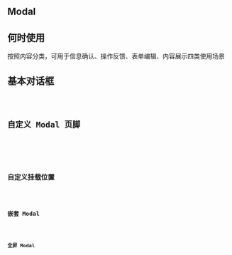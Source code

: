 ## Modal

## 何时使用

按照内容分类，可用于信息确认、操作反馈、表单编辑、内容展示四类使用场景

## 基本对话框

<code src="./demo/basic.tsx">

## 自定义 Modal 页脚

<code src="./demo/footer.tsx">

<!-- ## 定时关闭

<code src="./demo/count.tsx">

## 异步关闭

<code src="./demo/async.tsx">

## 信息提示

<code src="./demo/notification.tsx"> -->

## 自定义挂载位置

<code src="./demo/getContainer.tsx">

## 嵌套 Modal

<code src="./demo/multiple.tsx">

## 全屏 Modal

<code src="./demo/fullScreen.tsx">

<!-- ## API

| 属性名       | 描述          | 类型                                                   | 默认值                    |
| ------------ | ------------- | ------------------------------------------------------ | ------------------------- |
| visible      | 是否可见      | <code>boolean<code>                                    | (必选)                    |
| okCancel     | okCancel      | <code>() => void<code>                                 | --                        |
| getContainer | 挂载 DOM 节点 | <code>() => HTMLElement \| HTMLElement \| string<code> | <code>document.body<code> |

## ConfirmProps

| 属性名  | 描述     | 类型                                                                           | 默认值 |
| ------- | -------- | ------------------------------------------------------------------------------ | ------ |
| type    | 提示类型 | <code>'info' \| 'success' \| 'confirm' \| 'warn' \| 'warning' \| 'error'<code> | --     |
| title   | 提示标题 | <code>string<code>                                                             | --     |
| content | 提示内容 | <code>React.ReactNode<code>                                                    | --     |

## FooterProps

| 属性名         | 描述             | 类型                               | 默认值 |
| -------------- | ---------------- | ---------------------------------- | ------ |
| footer         | 自定义页脚       | <code>React.ReactNode \| null<code>        | --     |
| okText         | 确定文案         | <code>React.ReactNode<code>        | --     |
| cancelText     | 取消文案         | <code>React.ReactNode<code>        | --     |
| confirmLoading | 异步确认 Loading | <code>boolean<code>                | --     |
| onOk           | 确定回调         | <code>(envent?: any) => void<code> | --     |
| onCancel       | 取消回调         | <code>(envent?: any) => void<code> | --     |

## CloseProps

| 属性名   | 描述         | 类型                               | 默认值 |
| -------- | ------------ | ---------------------------------- | ------ |
| closable | 是否可以关闭 | <code>boolean<code>                | --     |
| icon     | 关闭 icon    | <code>string<code>                 | --     |
| onClose  | 关闭回调     | <code>(envent?: any) => void<code> | --     |

## StyleProps

| 属性名       | 描述        | 类型                            | 默认值 |
| ------------ | ----------- | ------------------------------- | ------ |
| wrapperStyle | 包裹样式    | <code>React.CSSProperties<code> | --     |
| headerStyle  | header 样式 | <code>React.CSSProperties<code> | --     |
| bodyStyle    | body 样式   | <code>React.CSSProperties<code> | --     |
| footerStyle  | footer 样式 | <code>React.CSSProperties<code> | --     | -->
